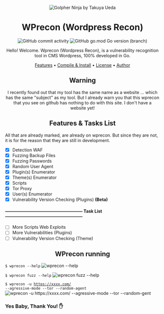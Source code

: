 <p align="center" ><img alt="Golpher Ninja by Takuya Ueda" src="https://raw.githubusercontent.com/tenntenn/gopher-stickers/master/png/ninja.png"></p>

<h1 align="center">WPrecon (Wordpress Recon)</h1>
<p align="center"> 
  <img alt="GitHub commit activity" src="https://img.shields.io/github/commit-activity/m/blackcrw/wprecon">
  <img alt="GitHub go.mod Go version (branch)" src="https://img.shields.io/github/go-mod/go-version/blackcrw/wprecon/master?label=Go&logo=go">

  <p align="center">Hello! Welcome. Wprecon (Wordpress Recon), is a vulnerability recognition tool in CMS Wordpress, 100% developed in Go.</p>
</p> 

<p align="center">
 <a href="#features">Features</a> •
 <a href="https://github.com/blackcrw/wprecon/wiki/Compile-and-Install">Compile & Install</a> •
 <a href="https://github.com/blackcrw/wprecon/blob/master/LICENSE">License</a> • 
 <a href="https://github.com/blackcrw">Author</a>
</p>

<h2 align="center">Warning</h2>
<p align="center">I recently found out that my tool has the same name as a website ... which has the same "subject" as my tool.
But I already warn you that this wprecon that you see on github has nothing to do with this site.
I don't have a website yet!</p>
 
 </h3>

<h2 align="center">Features & Tasks List</h2>

All that are already marked, are already on wprecon.
But since they are not, it is for the reason that they are still in development.

- [x] Detection WAF
- [x] Fuzzing Backup Files
- [x] Fuzzing Passwords
- [x] Random User Agent
- [x] Plugin(s) Enumerator
- [x] Theme(s) Enumerator
- [x] Scripts
- [x] Tor Proxy
- [x] User(s) Enumerator
- [x] Vulnerability Version Checking (Plugins) **(Beta)**
#### —————————————————— Task List ——————————————————
- [ ] More Scripts Web Exploits
- [ ] More Vulnerabilities (Plugins)
- [ ] Vulnerability Version Checking (Theme)

<p align="center" >
  <h2 align="center">WPrecon running</h2>
  
  <code>$ wprecon --help</code>
  <img alt="wprecon --help" src="https://i.imgur.com/JiLABMB.png">
  
  <code>$ wprecon fuzz --help</code>
  <img alt="wprecon fuzz --help" src="https://i.imgur.com/hsXrqeu.png">
 
  <code>$ wprecon -u https://xxxx.com/ --agressive-mode --tor --random-agent</code>
  <img alt="wprecon -u https://xxxx.com/ --agressive-mode --tor --random-gent" src="https://i.imgur.com/5rfWI17.png">
</p>

### Yes Baby, Thank You! ✋
